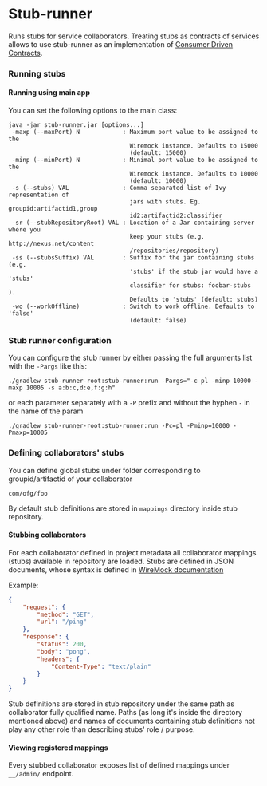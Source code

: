 Stub-runner
===========

Runs stubs for service collaborators. Treating stubs as contracts of services allows to use stub-runner as an implementation of 
[Consumer Driven Contracts](http://martinfowler.com/articles/consumerDrivenContracts.html).

### Running stubs

#### Running using main app

You can set the following options to the main class:

```
java -jar stub-runner.jar [options...] 
 -maxp (--maxPort) N            : Maximum port value to be assigned to the
                                  Wiremock instance. Defaults to 15000
                                  (default: 15000)
 -minp (--minPort) N            : Minimal port value to be assigned to the
                                  Wiremock instance. Defaults to 10000
                                  (default: 10000)
 -s (--stubs) VAL               : Comma separated list of Ivy representation of
                                  jars with stubs. Eg. groupid:artifactid1,group
                                  id2:artifactid2:classifier
 -sr (--stubRepositoryRoot) VAL : Location of a Jar containing server where you
                                  keep your stubs (e.g. http://nexus.net/content
                                  /repositories/repository)
 -ss (--stubsSuffix) VAL        : Suffix for the jar containing stubs (e.g.
                                  'stubs' if the stub jar would have a 'stubs'
                                  classifier for stubs: foobar-stubs ).
                                  Defaults to 'stubs' (default: stubs)
 -wo (--workOffline)            : Switch to work offline. Defaults to 'false'
                                  (default: false)

```

### Stub runner configuration

You can configure the stub runner by either passing the full arguments list with the `-Pargs` like this:

```
./gradlew stub-runner-root:stub-runner:run -Pargs="-c pl -minp 10000 -maxp 10005 -s a:b:c,d:e,f:g:h"
```

or each parameter separately with a `-P` prefix and without the hyphen `-` in the name of the param

```
./gradlew stub-runner-root:stub-runner:run -Pc=pl -Pminp=10000 -Pmaxp=10005
```

### Defining collaborators' stubs

You can define global stubs under folder corresponding to groupid/artifactid of your collaborator

```
com/ofg/foo
```

By default stub definitions are stored in `mappings` directory inside stub repository.

#### Stubbing collaborators

For each collaborator defined in project metadata all collaborator mappings (stubs) available in repository are loaded.
Stubs are defined in JSON documents, whose syntax is defined in [WireMock documentation](http://wiremock.org/stubbing.html)

Example:
```json
{
    "request": {
        "method": "GET",
        "url": "/ping"
    },
    "response": {
        "status": 200,
        "body": "pong",
        "headers": {
            "Content-Type": "text/plain"
        }
    }
}
```

Stub definitions are stored in stub repository under the same path as collaborator fully qualified name.
Paths (as long it's inside the directory mentioned above) and names of documents containing stub definitions not play any 
other role than describing stubs' role / purpose.

#### Viewing registered mappings

Every stubbed collaborator exposes list of defined mappings under `__/admin/` endpoint.